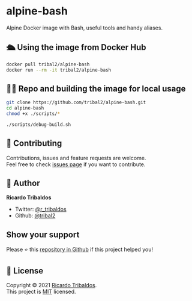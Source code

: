 # alpine-bash
Alpine Docker image with Bash, useful tools and handy aliases.


## 🛳️ Using the image from Docker Hub
```bash
docker pull tribal2/alpine-bash
docker run --rm -it tribal2/alpine-bash
```


## 👨‍💻 Repo and building the image for local usage
```bash
git clone https://github.com/tribal2/alpine-bash.git
cd alpine-bash
chmod +x ./scripts/*

./scripts/debug-build.sh
```


## 🤝 Contributing
Contributions, issues and feature requests are welcome.<br />
Feel free to check [issues page](https://github.com/tribal2/alpine-bash/issues) if you want to contribute.<br />


## 👤 Author
**Ricardo Tribaldos**
- Twitter: [@r_tribaldos](https://twitter.com/r_tribaldos)
- Github: [@tribal2](https://github.com/tribal2)


## Show your support
Please ⭐️ this [repository in Github](https://github.com/tribal2/alpine-bash) if this project helped you!


## 📝 License
Copyright © 2021 [Ricardo Tribaldos](https://github.com/tribal2).<br />
This project is [MIT](https://github.com/tribal2/alpine-bash/blob/master/LICENSE) licensed.
